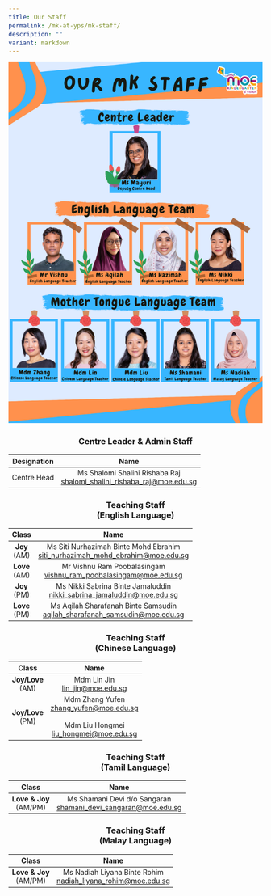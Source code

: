 ```yaml
---
title: Our Staff
permalink: /mk-at-yps/mk-staff/
description: ""
variant: markdown
---
```

![](/images/MK%20YPS/MK%20Staff/mk_staff_2023.png)

### **<center>Centre Leader &amp; Admin Staff</center>**

| Designation | Name |
| :--------: | :--------: |
| Centre Head | Ms Shalomi Shalini Rishaba Raj<br>[shalomi_shalini_rishaba_raj@moe.edu.sg](mailto:shalomi_shalini_rishaba_raj@moe.edu.sg) |

### **<center>Teaching Staff<br>(English Language)</center>**

| Class | Name |
| :--------: | :--------: |
| **Joy**<br>(AM) | Ms Siti Nurhazimah Binte Mohd Ebrahim<br>[siti_nurhazimah_mohd_ebrahim@moe.edu.sg](mailto:siti_nurhazimah_mohd_ebrahim@moe.edu.sg) |
| **Love**<br>(AM) | Mr Vishnu Ram Poobalasingam<br>[vishnu_ram_poobalasingam@moe.edu.sg](mailto:vishnu_ram_poobalasingam@moe.edu.sg) |
| **Joy**<br>(PM) | Ms Nikki Sabrina Binte Jamaluddin<br>[nikki_sabrina_jamaluddin@moe.edu.sg](mailto:nikki_sabrina_jamaluddin@moe.edu.sg) |
| **Love**<br>(PM) | Ms Aqilah Sharafanah Binte Samsudin<br>[aqilah_sharafanah_samsudin@moe.edu.sg](mailto:aqilah_sharafanah_samsudin@moe.edu.sg) |

### **<center>Teaching Staff<br>(Chinese Language)</center>**

| Class | Name |
| :--------: | :--------: |
| **Joy/Love**<br>(AM) | Mdm Lin Jin<br>[lin_jin@moe.edu.sg](mailto:lin_jin@moe.edu.sg) |
| **Joy/Love**<br>(PM) | Mdm Zhang Yufen<br>[zhang_yufen@moe.edu.sg](mailto:zhang_yufen@moe.edu.sg)<br><br>Mdm Liu Hongmei<br>[liu_hongmei@moe.edu.sg](mailto:liu_hongmei@moe.edu.sg) |

### **<center>Teaching Staff<br>(Tamil Language)</center>**

| Class | Name |
| :--------: | :--------: |
| **Love &amp; Joy**<br>(AM/PM) | Ms Shamani Devi d/o Sangaran<br>[shamani_devi_sangaran@moe.edu.sg](mailto:shamani_devi_sangaran@moe.edu.sg) |

### **<center>Teaching Staff<br>(Malay Language)</center>**

| Class | Name |
| :--------: | :--------: |
| **Love &amp; Joy**<br>(AM/PM) | Ms Nadiah Liyana Binte Rohim<br>[nadiah_liyana_rohim@moe.edu.sg](mailto:nadiah_liyana_rohim@moe.edu.sg) |